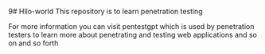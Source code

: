 9# Hllo-world
This repository is to learn penetration testing 

For more information you can visit pentestgpt which is used by penetration testers to learn more about penetrating and testing web applications and so on and so forth 
